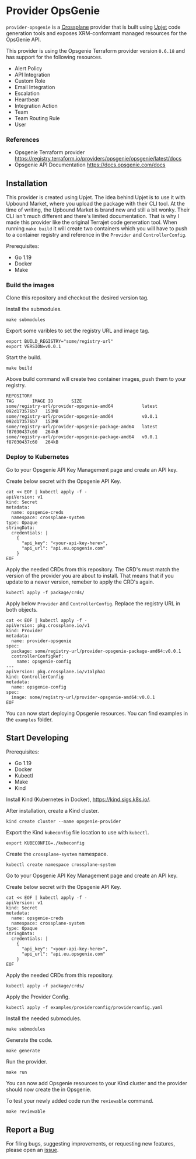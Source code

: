 # Provider OpsGenie

`provider-opsgenie` is a [Crossplane](https://crossplane.io/) provider that
is built using [Upjet](https://github.com/upbound/upjet) code
generation tools and exposes XRM-conformant managed resources for the
OpsGenie API.

This provider is using the Opsgenie Terraform provider version `0.6.18` and has support for the following resources.

 - Alert Policy
 - API Integration
 - Custom Role
 - Email Integration
 - Escalation
 - Heartbeat
 - Integration Action
 - Team
 - Team Routing Rule
 - User

### References
- Opsgenie Terraform provider <https://registry.terraform.io/providers/opsgenie/opsgenie/latest/docs>
- Opsgenie API Documentation <https://docs.opsgenie.com/docs>

## Installation

This provider is created using Upjet. The idea behind Upjet is to use it with Upbound Market, where you upload the package with their CLI tool.
At the time of writing, the Upbound Market is brand new and still a bit wonky. Their CLI isn't much different and there's limited documentation.
That is why I made this provider like the original Terrajet code generation tool. When running `make build` it will create two containers which you will have
to push to a container registry and reference in the `Provider` and `ControllerConfig`.

Prerequisites:

 - Go 1.19
 - Docker
 - Make

### Build the images
Clone this repository and checkout the desired version tag.

Install the submodules.
```
make submodules
```

Export some varibles to set the registry URL and image tag.
```
export BUILD_REGISTRY="some/registry-url"
export VERSION=v0.0.1
```

Start the build.
```
make build
```

Above build command will create two container images, push them to your registry.
```
REPOSITORY                                                                                 TAG       IMAGE ID       SIZE
some/registry-url/provider-opsgenie-amd64           latest    092d173576b7   153MB
some/registry-url/provider-opsgenie-amd64           v0.0.1    092d173576b7   153MB
some/registry-url/provider-opsgenie-package-amd64   latest    f87030437c60   264kB
some/registry-url/provider-opsgenie-package-amd64   v0.0.1    f87030437c60   264kB
```

### Deploy to Kubernetes

Go to your Opsgenie API Key Management page and create an API key.

Create below secret with the Opsgenie API Key.

```
cat << EOF | kubectl apply -f - 
apiVersion: v1
kind: Secret
metadata:
  name: opsgenie-creds
  namespace: crossplane-system
type: Opaque
stringData:
  credentials: |
    {
      "api_key": "<your-api-key-here>",
      "api_url": "api.eu.opsgenie.com"
    }
EOF
```

Apply the needed CRDs from this repository. The CRD's must match the version of the provider you are about to install. That means that if you update to a newer version, remeber to apply the CRD's again.
```
kubectl apply -f package/crds/
```

Apply below `Provider` and `ControllerConfig`. Replace the registry URL in both objects.
```
cat << EOF | kubectl apply -f - 
apiVersion: pkg.crossplane.io/v1
kind: Provider
metadata:
  name: provider-opsgenie
spec:
  package: some/registry-url/provider-opsgenie-package-amd64:v0.0.1
  controllerConfigRef:
    name: opsgenie-config
---
apiVersion: pkg.crossplane.io/v1alpha1
kind: ControllerConfig
metadata:
  name: opsgenie-config
spec:
  image: some/registry-url/provider-opsgenie-amd64:v0.0.1
EOF
```

You can now start deploying Opsgenie resources.
You can find examples in the `examples` folder.

## Start Developing

Prerequisites:
 - Go 1.19
 - Docker
 - Kubectl
 - Make
 - Kind

Install Kind (Kubernetes in Docker), <https://kind.sigs.k8s.io/>.

After installation, create a Kind cluster.

```
kind create cluster --name opsgenie-provider
```

Export the Kind `kubeconfig` file location to use with `kubectl`.
```
export KUBECONFIG=./kubeconfig
```

Create the `crossplane-system` namespace.
```
kubectl create namespace crossplane-system
```

Go to your Opsgenie API Key Management page and create an API key.

Create below secret with the Opsgenie API Key.

```
cat << EOF | kubectl apply -f - 
apiVersion: v1
kind: Secret
metadata:
  name: opsgenie-creds
  namespace: crossplane-system
type: Opaque
stringData:
  credentials: |
    {
      "api_key": "<your-api-key-here>",
      "api_url": "api.eu.opsgenie.com"
    }
EOF
```

Apply the needed CRDs from this repository.
```
kubectl apply -f package/crds/
```

Apply the Provider Config.
```
kubectl apply -f examples/providerconfig/providerconfig.yaml
```

Install the needed submodules.
```
make submodules
```

Generate the code.
```
make generate
```

Run the provider.
```
make run
```

You can now add Opsgenie resources to your Kind cluster and the provider should now create the in Opsgenie.

To test your newly added code run the `reviewable` command.
```
make reviewable
```

## Report a Bug

For filing bugs, suggesting improvements, or requesting new features, please
open an [issue](https://github.com/ok-amba/provider-opsgenie/issues).
